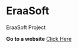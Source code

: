 # EraaSoft
EraaSoft Project

**Go to a website** [Click Here](https://ahmedelsayedsaleh.github.io/EraaSoft/)
